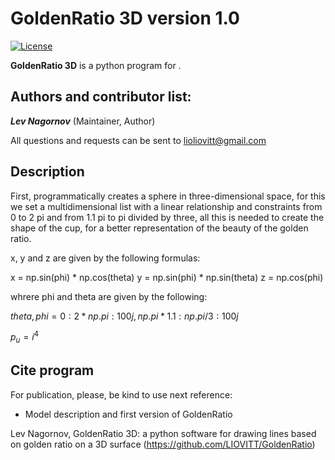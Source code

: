 GoldenRatio 3D version 1.0
====================
[![License](https://img.shields.io/badge/License-GPLv3-orange.svg)](https://github.com/)

**GoldenRatio 3D** is a python program for . 

Authors and contributor list:
---
_**Lev Nagornov**_ (Maintainer, Author)

All questions and requests can be sent to lioliovitt@gmail.com  

Description
---
First, programmatically creates a sphere in three-dimensional space, for this we set a multidimensional list with a linear
relationship and constraints from 0 to 2 pi and from 1.1 pi to pi divided by three, all this is needed to create the shape
of the cup, for a better representation of the beauty of the golden ratio.

x, y and z are given by the following formulas:

x = np.sin(phi) * np.cos(theta)
y = np.sin(phi) * np.sin(theta)
z = np.cos(phi)

whrere phi and theta are given by the following:

$theta, phi = 0:2*np.pi:100j,np.pi*1.1:np.pi/3:100j$

$p_u = i^4$

## Cite program

For publication, please, be kind to use next reference:

- Model description and first version of GoldenRatio

Lev Nagornov,  GoldenRatio 3D: a python software for drawing lines based on golden ratio on a 3D surface (https://github.com/LIOVITT/GoldenRatio)


